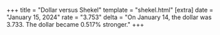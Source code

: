 +++
title = "Dollar versus Shekel"
template = "shekel.html"
[extra]
date = "January 15, 2024"
rate = "3.753"
delta = "On January 14, the dollar was 3.733. The dollar became 0.517% stronger."
+++
